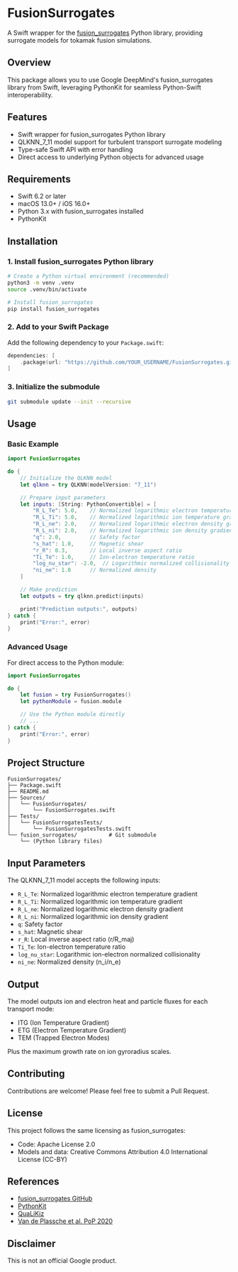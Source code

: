 # FusionSurrogates

A Swift wrapper for the [fusion_surrogates](https://github.com/google-deepmind/fusion_surrogates) Python library, providing surrogate models for tokamak fusion simulations.

## Overview

This package allows you to use Google DeepMind's fusion_surrogates library from Swift, leveraging PythonKit for seamless Python-Swift interoperability.

## Features

- Swift wrapper for fusion_surrogates Python library
- QLKNN_7_11 model support for turbulent transport surrogate modeling
- Type-safe Swift API with error handling
- Direct access to underlying Python objects for advanced usage

## Requirements

- Swift 6.2 or later
- macOS 13.0+ / iOS 16.0+
- Python 3.x with fusion_surrogates installed
- PythonKit

## Installation

### 1. Install fusion_surrogates Python library

```bash
# Create a Python virtual environment (recommended)
python3 -m venv .venv
source .venv/bin/activate

# Install fusion_surrogates
pip install fusion_surrogates
```

### 2. Add to your Swift Package

Add the following dependency to your `Package.swift`:

```swift
dependencies: [
    .package(url: "https://github.com/YOUR_USERNAME/FusionSurrogates.git", branch: "main")
]
```

### 3. Initialize the submodule

```bash
git submodule update --init --recursive
```

## Usage

### Basic Example

```swift
import FusionSurrogates

do {
    // Initialize the QLKNN model
    let qlknn = try QLKNN(modelVersion: "7_11")

    // Prepare input parameters
    let inputs: [String: PythonConvertible] = [
        "R_L_Te": 5.0,    // Normalized logarithmic electron temperature gradient
        "R_L_Ti": 5.0,    // Normalized logarithmic ion temperature gradient
        "R_L_ne": 2.0,    // Normalized logarithmic electron density gradient
        "R_L_ni": 2.0,    // Normalized logarithmic ion density gradient
        "q": 2.0,         // Safety factor
        "s_hat": 1.0,     // Magnetic shear
        "r_R": 0.3,       // Local inverse aspect ratio
        "Ti_Te": 1.0,     // Ion-electron temperature ratio
        "log_nu_star": -2.0,  // Logarithmic normalized collisionality
        "ni_ne": 1.0      // Normalized density
    ]

    // Make prediction
    let outputs = try qlknn.predict(inputs)

    print("Prediction outputs:", outputs)
} catch {
    print("Error:", error)
}
```

### Advanced Usage

For direct access to the Python module:

```swift
import FusionSurrogates

do {
    let fusion = try FusionSurrogates()
    let pythonModule = fusion.module

    // Use the Python module directly
    // ...
} catch {
    print("Error:", error)
}
```

## Project Structure

```
FusionSurrogates/
├── Package.swift
├── README.md
├── Sources/
│   └── FusionSurrogates/
│       └── FusionSurrogates.swift
├── Tests/
│   └── FusionSurrogatesTests/
│       └── FusionSurrogatesTests.swift
└── fusion_surrogates/          # Git submodule
    └── (Python library files)
```

## Input Parameters

The QLKNN_7_11 model accepts the following inputs:

- `R_L_Te`: Normalized logarithmic electron temperature gradient
- `R_L_Ti`: Normalized logarithmic ion temperature gradient
- `R_L_ne`: Normalized logarithmic electron density gradient
- `R_L_ni`: Normalized logarithmic ion density gradient
- `q`: Safety factor
- `s_hat`: Magnetic shear
- `r_R`: Local inverse aspect ratio (r/R_maj)
- `Ti_Te`: Ion-electron temperature ratio
- `log_nu_star`: Logarithmic ion-electron normalized collisionality
- `ni_ne`: Normalized density (n_i/n_e)

## Output

The model outputs ion and electron heat and particle fluxes for each transport mode:
- ITG (Ion Temperature Gradient)
- ETG (Electron Temperature Gradient)
- TEM (Trapped Electron Modes)

Plus the maximum growth rate on ion gyroradius scales.

## Contributing

Contributions are welcome! Please feel free to submit a Pull Request.

## License

This project follows the same licensing as fusion_surrogates:
- Code: Apache License 2.0
- Models and data: Creative Commons Attribution 4.0 International License (CC-BY)

## References

- [fusion_surrogates GitHub](https://github.com/google-deepmind/fusion_surrogates)
- [PythonKit](https://github.com/pvieito/PythonKit)
- [QuaLiKiz](https://gitlab.com/qualikiz-group/QuaLiKiz)
- [Van de Plassche et al. PoP 2020](https://doi.org/10.1063/1.5134126)

## Disclaimer

This is not an official Google product.
